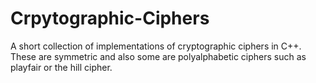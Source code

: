 # Crpytographic-Ciphers
A short collection of implementations of cryptographic ciphers in C++.
These are symmetric and also some are polyalphabetic ciphers such as playfair or the hill cipher.